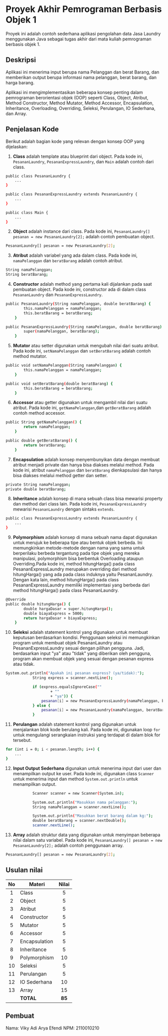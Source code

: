 # Proyek Akhir Pemrograman Berbasis Objek 1

Proyek ini adalah contoh sederhana aplikasi pengolahan data Jasa Laundry menggunakan Java sebagai tugas akhir dari mata kuliah pemrograman berbasis objek 1.

## Deskripsi

Aplikasi ini menerima input berupa nama Pelanggan dan berat Barang, dan memberikan output berupa informasi nama pelanggan, berat barang, dan harga barang.

Aplikasi ini mengimplementasikan beberapa konsep penting dalam pemrograman berorientasi objek (OOP) seperti Class, Object, Atribut, Method Constructor, Method Mutator, Method Accessor, Encapsulation, Inheritance, Overloading, Overriding, Seleksi, Perulangan, IO Sederhana, dan Array.

## Penjelasan Kode

Berikut adalah bagian kode yang relevan dengan konsep OOP yang dijelaskan:

1. **Class** adalah template atau blueprint dari object. Pada kode ini, `PesananLaundry`, `PesananExpressLaundry`, dan `Main` adalah contoh dari class.

```bash
public class PesananLaundry {
    ...
}

public class PesananExpressLaundry extends PesananLaundry {
    ...
}

public class Main {
    ...
}
```

2. **Object** adalah instance dari class. Pada kode ini, `PesananLaundry[] pesanan = new PesananLaundry[2];` adalah contoh pembuatan object.

```bash
PesananLaundry[] pesanan = new PesananLaundry[2];
```

3. **Atribut** adalah variabel yang ada dalam class. Pada kode ini, `namaPelanggan` dan `beratBarang` adalah contoh atribut.

```bash
String namaPelanggan;
String beratBarang;
```

4. **Constructor** adalah method yang pertama kali dijalankan pada saat pembuatan object. Pada kode ini, constructor ada di dalam class `PesananLaundry` dan `PesananExpressLaundry`.

```bash
public PesananLaundry(String namaPelanggan, double beratBarang) {
        this.namaPelanggan = namaPelanggan;
        this.beratBarang = beratBarang;
    }

public PesananExpressLaundry(String namaPelanggan, double beratBarang) {
        super(namaPelanggan, beratBarang);
    }
```

5. **Mutator** atau setter digunakan untuk mengubah nilai dari suatu atribut. Pada kode ini, `setNamaPelanggan` dan `setBeratBarang` adalah contoh method mutator.

```bash
public void setNamaPelanggan(String namaPelanggan) {
        this.namaPelanggan = namaPelanggan;
    }

public void setBeratBarang(double beratBarang) {
        this.beratBarang = beratBarang;
    }
```

6. **Accessor** atau getter digunakan untuk mengambil nilai dari suatu atribut. Pada kode ini, `getNamaPelanggan`,dan `getBeratBarang` adalah contoh method accessor.

```bash
public String getNamaPelanggan() {
        return namaPelanggan;
    }

public double getBeratBarang() {
        return beratBarang;
    }
```

7. **Encapsulation** adalah konsep menyembunyikan data dengan membuat atribut menjadi private dan hanya bisa diakses melalui method. Pada kode ini, atribut `namaPelanggan` dan `beratBarang` dienkapsulasi dan hanya bisa diakses melalui method getter dan setter.

```bash
private String namaPelanggan;
private double beratBarang;
```

8. **Inheritance** adalah konsep di mana sebuah class bisa mewarisi property dan method dari class lain. Pada kode ini, `PesananExpressLaundry` mewarisi `PesananLaundry` dengan sintaks `extends`.

```bash
public class PesananExpressLaundry extends PesananLaundry {
    ...
}
```

9. **Polymorphism** adalah konsep di mana sebuah nama dapat digunakan untuk merujuk ke beberapa tipe atau bentuk objek berbeda. Ini memungkinkan metode-metode dengan nama yang sama untuk berperilaku berbeda tergantung pada tipe objek yang mereka manipulasi, polymorphism bisa berbentuk Overloading ataupun Overriding.Pada kode ini, method hitungHarga() pada class PesananExpressLaundry merupakan overriding dari method hitungHarga() yang ada pada class induknya yaitu PesananLaundry. Dengan kata lain, method hitungHarga() pada class PesananExpressLaundry memiliki implementasi yang berbeda dari method hitungHarga() pada class PesananLaundry.

```bash
@Override
public double hitungHarga() {
        double hargaDasar = super.hitungHarga();
        double biayaExpress = 5000;
        return hargaDasar + biayaExpress;
    }
```

10. **Seleksi** adalah statement kontrol yang digunakan untuk membuat keputusan berdasarkan kondisi. Penggunaan seleksi ini memungkinkan program untuk membuat objek PesananLaundry atau PesananExpressLaundry sesuai dengan pilihan pengguna. Jadi, berdasarkan input "ya" atau "tidak" yang diberikan oleh pengguna, program akan membuat objek yang sesuai dengan pesanan express atau tidak.

```bash
System.out.println("Apakah ini pesanan express? (ya/tidak):");
            String express = scanner.nextLine();

            if (express.equalsIgnoreCase(""
                    + ""
                    + "ya")) {
                pesanan[i] = new PesananExpressLaundry(namaPelanggan, beratBarang);
            } else {
                pesanan[i] = new PesananLaundry(namaPelanggan, beratBarang);
            }
```

11. **Perulangan** adalah statement kontrol yang digunakan untuk menjalankan blok kode berulang kali. Pada kode ini, digunakan loop `for` untuk mengulangi serangkaian instruksi yang terdapat di dalam blok for tersebut.

```bash
for (int i = 0; i < pesanan.length; i++) {
    ...
}
```

12. **Input Output Sederhana** digunakan untuk menerima input dari user dan menampilkan output ke user. Pada kode ini, digunakan class `Scanner` untuk menerima input dan method `System.out.println` untuk menampilkan output.

```bash
            Scanner scanner = new Scanner(System.in);

            System.out.println("Masukkan nama pelanggan:");
            String namaPelanggan = scanner.nextLine();

            System.out.println("Masukkan berat barang dalam kg:");
            double beratBarang = scanner.nextDouble();
            scanner.nextLine();
```

13. **Array** adalah struktur data yang digunakan untuk menyimpan beberapa nilai dalam satu variabel. Pada kode ini, `PesananLaundry[] pesanan = new PesananLaundry[2];` adalah contoh penggunaan array.

```bash
PesananLaundry[] pesanan = new PesananLaundry[2];
```

## Usulan nilai

| No  | Materi         |  Nilai  |
| :-: | -------------- | :-----: |
|  1  | Class          |    5    |
|  2  | Object         |    5    |
|  3  | Atribut        |    5    |
|  4  | Constructor    |    5    |
|  5  | Mutator        |    5    |
|  6  | Accessor       |    5    |
|  7  | Encapsulation  |    5    |
|  8  | Inheritance    |    5    |
|  9  | Polymorphism   |   10    |
| 10  | Seleksi        |    5    |
| 11  | Perulangan     |    5    |
| 12  | IO Sederhana   |   10    |
| 13  | Array          |   15    |
|     | **TOTAL**      | **85** |

## Pembuat

Nama: Viky Adi Arya Efendi
NPM: 2110010210
